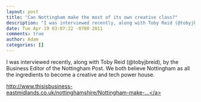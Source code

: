```yaml
---
layout: post
title: "Can Nottingham make the most of its own creative class?"
description: "I was interviewed recently, along with Toby Reid (@tobyjbreid), by the Business Editor of the Nottingham Post. We both believe Nottingham as all the ingredients to become a creative and tech power house. http://www.thisisbusiness-eastmidlands.co.u..."
date: Tue Apr 19 03:07:22 -0700 2011
comments: true
author: Adam
categories: []
---
```


I was interviewed recently, along with Toby Reid (@tobyjbreid), by the Business Editor of the Nottingham Post. We both believe Nottingham as all the ingredients to become a creative and tech power house. <p /> <a href="http://www.thisisbusiness-eastmidlands.co.uk/nottinghamshire/Nottingham-make-creative-class/article-3461030-detail/article.html">http://www.thisisbusiness-eastmidlands.co.uk/nottinghamshire/Nottingham-make-...</a>